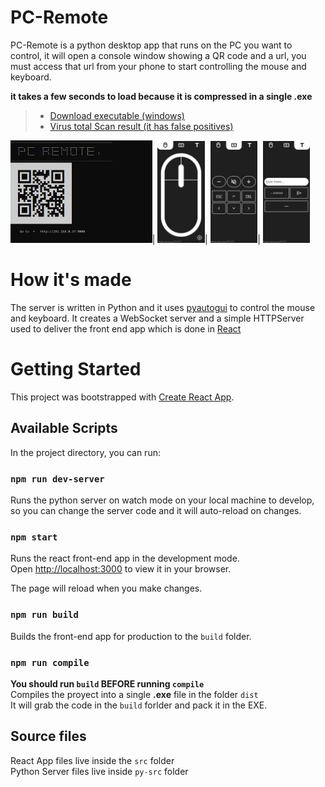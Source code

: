 # PC-Remote

PC-Remote is a python desktop app that runs on the PC you want to control, it will open a console window showing a QR code and a url, you must access that url from your phone to start controlling the mouse and keyboard.

**it takes a few seconds to load because it is compressed in a single .exe**

>- [Download executable (windows)](https://bandinopla.itch.io/pc-remote) 
>- [Virus total Scan result (it has false positives)](https://www.virustotal.com/gui/file/bac2d8131da6d22491b1957a7983c10189c2a318cbcc08dd515f1a400be70b33/detection) 


<img src="img/cover.jpg" width="45%" height="50%">|
<img src="img/A.jpg" width="15%" height="30%">|
<img src="img/B.jpg" width="15%" height="30%">|
<img src="img/C.jpg" width="15%" height="30%">


# How it's made
The server is written in Python and it uses [pyautogui](https://pyautogui.readthedocs.io/) to control the mouse and keyboard. It creates a WebSocket server and a simple HTTPServer used to deliver the front end app which is done in [React](https://reactjs.org/)

# Getting Started 

This project was bootstrapped with [Create React App](https://github.com/facebook/create-react-app).

## Available Scripts

In the project directory, you can run:

### `npm run dev-server`

Runs the python server on watch mode on your local machine to develop, so you can change the server code and it will auto-reload on changes.

### `npm start`

Runs the react front-end app in the development mode.\
Open [http://localhost:3000](http://localhost:3000) to view it in your browser.

The page will reload when you make changes. 

### `npm run build`

Builds the front-end app for production to the `build` folder. 

### `npm run compile` 

**You should run `build` BEFORE running `compile`**\
Compiles the proyect into a single **.exe** file in the folder `dist`\
It will grab the code in the `build` forlder and pack it in the EXE.

## Source files

React App files live inside the `src` folder\
Python Server files live inside `py-src` folder
